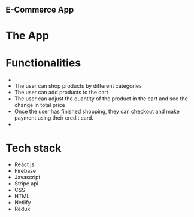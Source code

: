 ## E-Commerce App

# The App

# Functionalities
-
- The user can shop products by different categories
- The user can add products to the cart
- The user can adjust the quantity of the product in the cart and see the change in total price
- Once the user has finished shopping, they can checkout and make payment using their credit card.
- 
# Tech stack
- React js
- Firebase
- Javascript
- Stripe api
- CSS
- HTML
- Netlify
- Redux
  
